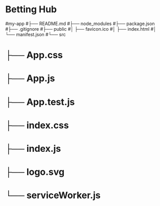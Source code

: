 # Betting Hub
#my-app
#├── README.md
#├── node_modules
#├── package.json
#├── .gitignore
#├── public
#│   ├── favicon.ico
#│   ├── index.html
#│   └── manifest.json
#└── src
#    ├── App.css
#    ├── App.js
#    ├── App.test.js
#    ├── index.css
#    ├── index.js
#    ├── logo.svg
#    └── serviceWorker.js
